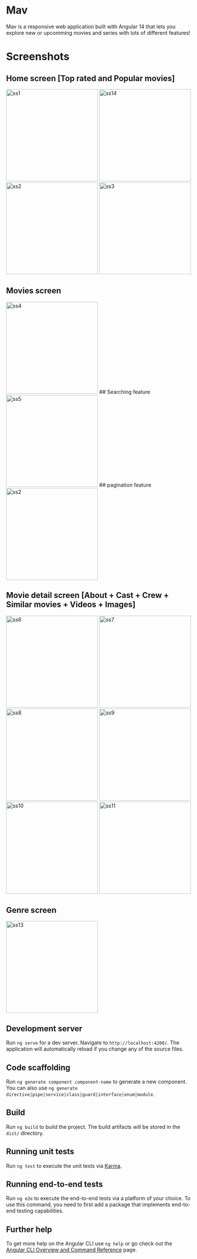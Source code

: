 # Mav

Mav is a responsive web application built with Angular 14 that lets you explore new or upcomming movies and series with lots of different features!


# Screenshots
## Home screen [Top rated and Popular movies]
<img src="src/assets/screenshots/ss1.JPG" alt="ss1" height="250px">  
<img src="src/assets/screenshots/ss14.JPG" alt="ss14" height="250px">  
<img src="src/assets/screenshots/ss2.JPG" alt="ss2" height="250px"> 
<img src="src/assets/screenshots/ss3.JPG" alt="ss3" height="250px"> 

## Movies screen 
<img src="src/assets/screenshots/ss4.JPG" alt="ss4" height="250px">
## Searching feature
<img src="src/assets/screenshots/ss5.JPG" alt="ss5" height="250px"> 
## pagination feature
<img src="src/assets/screenshots/ss12.JPG" alt="ss2" height="250px">

## Movie detail screen [About + Cast + Crew + Similar movies + Videos + Images]
<img src="src/assets/screenshots/ss6.JPG" alt="ss6" height="250px"> 
<img src="src/assets/screenshots/ss7.JPG" alt="ss7" height="250px"> 
<img src="src/assets/screenshots/ss8.JPG" alt="ss8" height="250px"> 
<img src="src/assets/screenshots/ss9.JPG" alt="ss9" height="250px"> 
<img src="src/assets/screenshots/ss10.JPG" alt="ss10" height="250px"> 
<img src="src/assets/screenshots/ss11.JPG" alt="ss11" height="250px"> 

## Genre screen
<img src="src/assets/screenshots/ss13.JPG" alt="ss13" height="250px"> 

## Development server

Run `ng serve` for a dev server. Navigate to `http://localhost:4200/`. The application will automatically reload if you change any of the source files.

## Code scaffolding

Run `ng generate component component-name` to generate a new component. You can also use `ng generate directive|pipe|service|class|guard|interface|enum|module`.

## Build

Run `ng build` to build the project. The build artifacts will be stored in the `dist/` directory.

## Running unit tests

Run `ng test` to execute the unit tests via [Karma](https://karma-runner.github.io).

## Running end-to-end tests

Run `ng e2e` to execute the end-to-end tests via a platform of your choice. To use this command, you need to first add a package that implements end-to-end testing capabilities.

## Further help

To get more help on the Angular CLI use `ng help` or go check out the [Angular CLI Overview and Command Reference](https://angular.io/cli) page.
